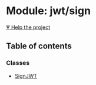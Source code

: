 # Module: jwt/sign

[💗 Help the project](https://github.com/sponsors/panva)

## Table of contents

### Classes

- [SignJWT](../classes/jwt_sign.SignJWT.md)
